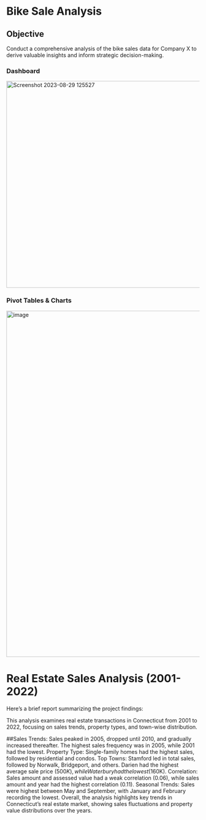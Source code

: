 # Bike Sale Analysis
## Objective
Conduct a comprehensive analysis of the bike sales data for Company X to derive valuable insights and inform strategic decision-making.

### Dashboard
<img width="540" alt="Screenshot 2023-08-29 125527" src="https://github.com/Ankitjangra4848/Portfolio_Projects/assets/109335109/76c179dd-c63c-4108-aa25-93e07426651f">

### Pivot Tables & Charts
<img width="904" alt="image" src="https://github.com/Ankitjangra4848/Portfolio_Projects/assets/109335109/8154e249-f8ea-4143-b63e-ac2f9545b552">



# Real Estate Sales Analysis (2001-2022)

Here’s a brief report summarizing the project findings:

This analysis examines real estate transactions in Connecticut from 2001 to 2022, focusing on sales trends, property types, and town-wise distribution.

##Sales Trends: Sales peaked in 2005, dropped until 2010, and gradually increased thereafter. The highest sales frequency was in 2005, while 2001 had the lowest.
Property Type: Single-family homes had the highest sales, followed by residential and condos.
Top Towns: Stamford led in total sales, followed by Norwalk, Bridgeport, and others. Darien had the highest average sale price ($500K), while Waterbury had the lowest ($160K).
Correlation: Sales amount and assessed value had a weak correlation (0.06), while sales amount and year had the highest correlation (0.11).
Seasonal Trends: Sales were highest between May and September, with January and February recording the lowest.
Overall, the analysis highlights key trends in Connecticut’s real estate market, showing sales fluctuations and property value distributions over the years.
